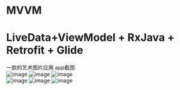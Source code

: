 # MVVM
# LiveData+ViewModel + RxJava + Retrofit + Glide

一款的艺术图片应用
app截图<br/>
![image](https://github.com/SelfZhangTQ/T-MVVM/raw/master/screenshots/1_video.gif)
![image](https://github.com/SelfZhangTQ/T-MVVM/raw/master/screenshots/2_video.gif)
![image](https://github.com/SelfZhangTQ/T-MVVM/raw/master/screenshots/3_video.gif)<br/>
![image](https://github.com/SelfZhangTQ/T-MVVM/raw/master/screenshots/4_video.gif)
![image](https://github.com/SelfZhangTQ/T-MVVM/raw/master/screenshots/5_video.gif)
![image](https://github.com/SelfZhangTQ/T-MVVM/raw/master/screenshots/6_video.gif)

